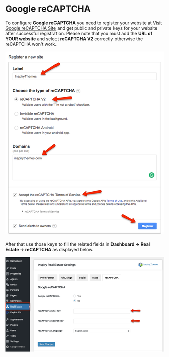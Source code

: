 # Google reCAPTCHA

To configure **Google reCAPTCHA** you need to register your website at [Visit Google reCAPTCHA Site](https://www.google.com/recaptcha/intro/index.html) and get public and private keys for your website after successful registration. Please note that you must add the **URL of YOUR website** and select **reCAPTCHA V2** correctly otherwise the reCAPTCHA won't work. 

![Register a New Site - Google reCAPTCHA](images/google-recaptcha/register-new-site-google-recaptcha.png) 

After that use those keys to fill the related fields in **Dashboard → Real Estate → reCAPTCHA** as displayed below.

![Register a New Site - Google reCAPTCHA](images/google-recaptcha/google-recaptcha-api-settings.png)
